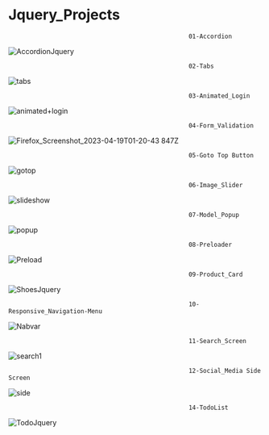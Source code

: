 # Jquery_Projects



                                                      01-Accordion



![AccordionJquery](https://user-images.githubusercontent.com/114981861/232941732-150e2c3f-ee0e-4bc5-9a31-39c513a1ad0f.png)


                                                      02-Tabs



![tabs](https://user-images.githubusercontent.com/114981861/232941862-f579dcc5-0327-4521-9585-12eb139ce51c.png)


                                                      03-Animated_Login



![animated+login](https://user-images.githubusercontent.com/114981861/232941964-41fc9ef8-c2e3-48cb-955a-8777aba36230.png)


                                                      04-Form_Validation
                                                      
                                                      
![Firefox_Screenshot_2023-04-19T01-20-43 847Z](https://user-images.githubusercontent.com/114981861/232942143-e5f5d8a7-c200-4736-b80a-f9daa227f8e9.png)


                                                      05-Goto Top Button



![gotop](https://user-images.githubusercontent.com/114981861/232944009-16f2545f-e0f7-4fa4-8479-e28b61c0798c.png)


                                                      06-Image_Slider



![slideshow](https://user-images.githubusercontent.com/114981861/232943704-bcad3ae6-df5d-482b-b504-00cfc9fbf41c.png)


                                                      07-Model_Popup



![popup](https://user-images.githubusercontent.com/114981861/232943554-5f5c9816-a74d-4853-9bb7-e7aada05e8fa.png)


                                                      08-Preloader



![Preload](https://user-images.githubusercontent.com/114981861/232943872-3c49ed4c-477e-4cb1-9321-04fb3a9afec0.png)


                                                      09-Product_Card



![ShoesJquery](https://user-images.githubusercontent.com/114981861/232941486-262795e4-d682-40c1-9b55-a71ee0d42e5d.png)


                                                      10-Responsive_Navigation-Menu



![Nabvar](https://user-images.githubusercontent.com/114981861/232942277-9648cef9-6c85-48db-aa9c-845dc9b30d7c.png)


                                                      11-Search_Screen



![search1](https://user-images.githubusercontent.com/114981861/232942575-bb77dda3-8479-4355-aedc-68d9a621bb7b.png)


                                                      12-Social_Media Side Screen
                                                       
                                                       
                                                       
![side](https://user-images.githubusercontent.com/114981861/232943306-c5a0ed57-8d95-4e5a-8000-6fa7e56c778a.png)


                                                      14-TodoList


![TodoJquery](https://user-images.githubusercontent.com/114981861/232942684-ae0eea76-fb5f-46bb-b5a1-c653766348e4.png)


                                                        
